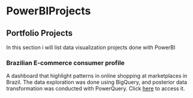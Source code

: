 # PowerBIProjects
## Portfolio Projects
In this section i will list data visualization projects done with PowerBI

### Brazilian E-commerce consumer profile
A dashboard that highlight patterns in online shopping at marketplaces in Brazil. The data exploration was done using BigQuery, and posterior data transformation was conducted with PowerQuery. Click [here](https://app.powerbi.com/view?r=eyJrIjoiNzY3MTEzYzMtOWM0OS00MjZjLWFjMzctN2NiOWU5YWIyNTMyIiwidCI6ImNlYWQ1NmU3LWU5MWEtNDFkMC1iMGU3LTE4N2JiMzgwNjFiZiIsImMiOjR9) to access it.
